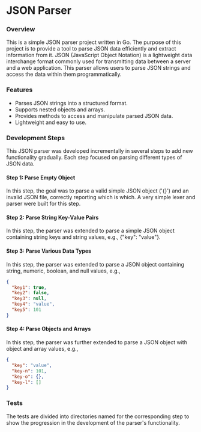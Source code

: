 # JSON Parser

### Overview

This is a simple JSON parser project written in Go. The purpose of this project is to provide a tool to parse JSON data efficiently and extract information from it. JSON (JavaScript Object Notation) is a lightweight data interchange format commonly used for transmitting data between a server and a web application. This parser allows users to parse JSON strings and access the data within them programmatically.

### Features

- Parses JSON strings into a structured format.
- Supports nested objects and arrays.
- Provides methods to access and manipulate parsed JSON data.
- Lightweight and easy to use.

### Development Steps

This JSON parser was developed incrementally in several steps to add new functionality gradually. Each step focused on parsing different types of JSON data.

#### Step 1: Parse Empty Object

In this step, the goal was to parse a valid simple JSON object ('{}') and an invalid JSON file, correctly reporting which is which. A very simple lexer and parser were built for this step.

#### Step 2: Parse String Key-Value Pairs

In this step, the parser was extended to parse a simple JSON object containing string keys and string values, e.g., {"key": "value"}.

#### Step 3: Parse Various Data Types

In this step, the parser was extended to parse a JSON object containing string, numeric, boolean, and null values, e.g.,

```json
{
  "key1": true,
  "key2": false,
  "key3": null,
  "key4": "value",
  "key5": 101
}
```

#### Step 4: Parse Objects and Arrays

In this step, the parser was further extended to parse a JSON object with object and array values, e.g.,
```json
{
  "key": "value",
  "key-n": 101,
  "key-o": {},
  "key-l": []
}
```

### Tests
The tests are divided into directories named for the corresponding step to show the progression in the development of the parser's functionality.